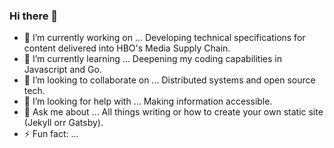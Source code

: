 ### Hi there 👋

- 🔭 I’m currently working on ... Developing technical specifications for content delivered into HBO's Media Supply Chain.
- 🌱 I’m currently learning ... Deepening my coding capabilities in Javascript and Go.
- 👯 I’m looking to collaborate on ... Distributed systems and open source tech.
- 🤔 I’m looking for help with ... Making information accessible.
- 💬 Ask me about ... All things writing or how to create your own static site (Jekyll orr Gatsby).
- ⚡ Fun fact: ... 


